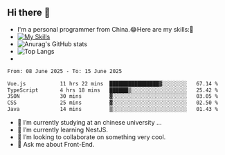 ## Hi there 👋
- I'm a personal programmer from China.😂Here are my skills:🤔
- [![My Skills](https://skillicons.dev/icons?i=js,html,css,vue,typescript,java,golang)](https://skillicons.dev)
- ![Anurag's GitHub stats](https://github-readme-stats.vercel.app/api?username=FluffyChi-Xing&count_private=true&show_icons=true&theme=radical)
- ![Top Langs](https://github-readme-stats.vercel.app/api/top-langs/?username=FluffyChi-Xing)
- <!--START_SECTION:waka-->

```txt
From: 08 June 2025 - To: 15 June 2025

Vue.js           11 hrs 22 mins  ████████████████▓░░░░░░░░   67.14 %
TypeScript       4 hrs 18 mins   ██████▒░░░░░░░░░░░░░░░░░░   25.42 %
JSON             30 mins         ▓░░░░░░░░░░░░░░░░░░░░░░░░   03.05 %
CSS              25 mins         ▓░░░░░░░░░░░░░░░░░░░░░░░░   02.50 %
Java             14 mins         ▒░░░░░░░░░░░░░░░░░░░░░░░░   01.43 %
```

<!--END_SECTION:waka-->
- 🔭 I’m currently studying at an chinese university ...
- 🌱 I’m currently learning NestJS.
- 👯 I’m looking to collaborate on something very cool.
- 💬 Ask me about Front-End.
